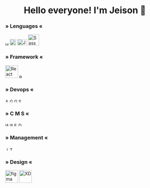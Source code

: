 
<h1 align="center">Hello everyone! I'm Jeison 👋</h1>

<h3 align="left">» Lenguages «</h3>
<p align="left">
      <img
      src="https://cdn-icons-png.flaticon.com/512/1051/1051277.png"
      alt="HTML"
      width="10"
      height="10 "
      />
      <img
      src="https://cdn-icons-png.flaticon.com/512/732/732190.png"
      alt="CSS"
      width="20"
      height="20"
      />
      <img
      src="https://cdn.worldvectorlogo.com/logos/javascript-1.svg"
      alt="JavaScript"
      width="30"
      height="20"
      />
      <img
        src="https://www.vectorlogo.zone/logos/sass-lang/sass-lang-icon.svg"
        alt="Sass"
        width="35"
        height="35"
      />
</p>
<h3 align="left">» Framework «</h3>
 <p align="left">
<img
  src="https://cdn.worldvectorlogo.com/logos/react-2.svg"
  alt="React"
  width="40"
  height="40"
/>
<img
  src="https://cdn-icons-png.flaticon.com/512/5968/5968672.png"
  alt="Bootstrap"
  width="10"
  height="10"
/>
</p>
<h3 align="left">» Devops «</h3>
 <p align="left">
<img
  src="https://www.vectorlogo.zone/logos/microsoft_azure/microsoft_azure-icon.svg"
  alt="Azure"
  width="10"
  height="10"
/>   <img
  src="https://www.vectorlogo.zone/logos/git-scm/git-scm-icon.svg"
  alt="Git"
  width="10"
  height="10"
/>
<img
  src="https://cdn.iconscout.com/icon/free/png-256/developer-tool-1889493-1597553.png"
  alt="GitHub"
  width="10"
  height="10"
/>
<img
  src="https://cdn.iconscout.com/icon/free/png-256/sourcetree-3521724-2945168.png"
  alt="SourceTree"
  width="10"
  height="10"
/>

</P>
<h3 align="left">» C M S «</h3>
 <p align="left">
<img
  src="https://cdn.worldvectorlogo.com/logos/wordpress-icon-1.svg"
  alt="Wordpress"
  width="10"
  height="10"
/>   <img
  src="https://cdn.worldvectorlogo.com/logos/woocommerce.svg"
  alt="WooCommerce"
  width="10"
  height="10"
/>   <img
  src="https://cdn-icons-png.flaticon.com/512/5968/5968699.png"
  alt="Elementor"
  width="10"
  height="10"
/>
<img
  src="https://www.cursowp-online.com//wp-content/uploads/2019/09/logo-divi-512px.png"
  alt="Divi"
  width="10"
  height="10"
/>
</p>
<h3 align="left">» Management «</h3>
 <p align="left">
<img
  src="https://cdn.worldvectorlogo.com/logos/jira-3.svg"
  alt="Jira"
  width="10"
  height="10"
/>   <img
  src="https://cdn.worldvectorlogo.com/logos/trello.svg"
  alt="Trello"
  width="10"
  height="10"
/>
</p>
<h3 align="left">» Design «</h3>
 <p align="left">
<img
  src="https://www.vectorlogo.zone/logos/figma/figma-icon.svg"
  alt="figma"
  width="40"
  height="40"
/>   <img
  src="https://cdn.worldvectorlogo.com/logos/adobe-xd-2.svg"
  alt="XD"
  width="40"
  height="40"
/>
</p>
